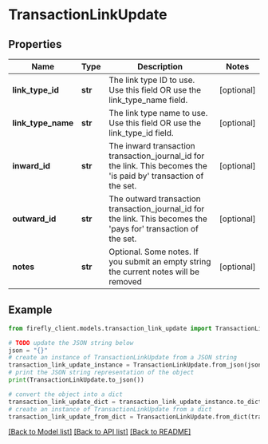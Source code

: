 # TransactionLinkUpdate


## Properties

Name | Type | Description | Notes
------------ | ------------- | ------------- | -------------
**link_type_id** | **str** | The link type ID to use. Use this field OR use the link_type_name field. | [optional] 
**link_type_name** | **str** | The link type name to use. Use this field OR use the link_type_id field. | [optional] 
**inward_id** | **str** | The inward transaction transaction_journal_id for the link. This becomes the &#39;is paid by&#39; transaction of the set. | [optional] 
**outward_id** | **str** | The outward transaction transaction_journal_id for the link. This becomes the &#39;pays for&#39; transaction of the set. | [optional] 
**notes** | **str** | Optional. Some notes. If you submit an empty string the current notes will be removed | [optional] 

## Example

```python
from firefly_client.models.transaction_link_update import TransactionLinkUpdate

# TODO update the JSON string below
json = "{}"
# create an instance of TransactionLinkUpdate from a JSON string
transaction_link_update_instance = TransactionLinkUpdate.from_json(json)
# print the JSON string representation of the object
print(TransactionLinkUpdate.to_json())

# convert the object into a dict
transaction_link_update_dict = transaction_link_update_instance.to_dict()
# create an instance of TransactionLinkUpdate from a dict
transaction_link_update_from_dict = TransactionLinkUpdate.from_dict(transaction_link_update_dict)
```
[[Back to Model list]](../README.md#documentation-for-models) [[Back to API list]](../README.md#documentation-for-api-endpoints) [[Back to README]](../README.md)


